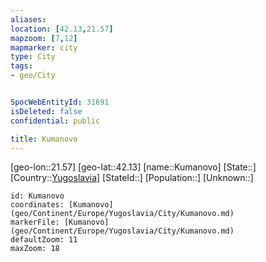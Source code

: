 ```yaml
---
aliases: 
location: [42.13,21.57]
mapzoom: [7,12] 
mapmarker: city 
type: City
tags:
- geo/City


SpocWebEntityId: 31691
isDeleted: false
confidential: public

title: Kumanovo
---
```

[geo-lon::21.57]
[geo-lat::42.13]
[name::Kumanovo]
[State::]
[Country::[Yugoslavia](geo/Continent/Europe/Yugoslavia.md)]
[StateId::]
[Population::]
[Unknown::]


```leaflet
id: Kumanovo
coordinates: [Kumanovo](geo/Continent/Europe/Yugoslavia/City/Kumanovo.md)
markerFile: [Kumanovo](geo/Continent/Europe/Yugoslavia/City/Kumanovo.md)
defaultZoom: 11 
maxZoom: 18
```


